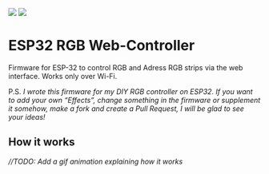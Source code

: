 [![](https://img.shields.io/badge/Version-1.0-brightgreen.svg?style=for-the-badge)]()
[![](https://img.shields.io/badge/IB_WorkShop-Telegram-blue.svg?style=for-the-badge)](https://t.me/ibworkshop)

# **ESP32 RGB Web-Controller**
Firmware for ESP-32 to control RGB and Adress RGB strips via the web interface. Works only over Wi-Fi.

P.S. *I wrote this firmware for my DIY RGB controller on ESP32. If you want to add your own “Effects”, change something in the firmware or supplement it somehow, make a fork and create a Pull Request, I will be glad to see your ideas!*

## How it works
*//TODO: Add a gif animation explaining how it works*